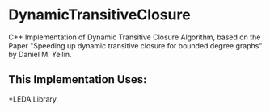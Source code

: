 # DynamicTransitiveClosure
C++ Implementation of Dynamic Transitive Closure Algorithm, based on the Paper "Speeding up dynamic transitive closure for bounded degree graphs" by
Daniel M. Yellin.

## This Implementation Uses:
*LEDA Library.
